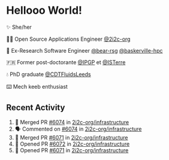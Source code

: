 # Hellooo World!

✨ She/her

👩‍💻 Open Source Applications Engineer [@2i2c-org](https://2i2c.org/)

🐻 Ex-Research Software Engineer [@bear-rsg](https://github.com/bear-rsg) [@baskerville-hpc](https://github.com/baskerville-hpc) 

🇫🇷 Former post-doctorante [@IPGP](https://github.com/IPGP) et [@ISTerre](https://www.isterre.fr/) 

💧 PhD graduate [@CDTFluidsLeeds](https://fluid-dynamics.leeds.ac.uk/) 

⌨️ Mech keeb enthusiast 

## Recent Activity 

<!--START_SECTION:activity-->
1. 🎉 Merged PR [#6074](https://github.com/2i2c-org/infrastructure/pull/6074) in [2i2c-org/infrastructure](https://github.com/2i2c-org/infrastructure)
2. 🗣 Commented on [#6074](https://github.com/2i2c-org/infrastructure/pull/6074#issuecomment-2893349505) in [2i2c-org/infrastructure](https://github.com/2i2c-org/infrastructure)
3. 🎉 Merged PR [#6071](https://github.com/2i2c-org/infrastructure/pull/6071) in [2i2c-org/infrastructure](https://github.com/2i2c-org/infrastructure)
4. 💪 Opened PR [#6072](https://github.com/2i2c-org/infrastructure/pull/6072) in [2i2c-org/infrastructure](https://github.com/2i2c-org/infrastructure)
5. 💪 Opened PR [#6071](https://github.com/2i2c-org/infrastructure/pull/6071) in [2i2c-org/infrastructure](https://github.com/2i2c-org/infrastructure)
<!--END_SECTION:activity-->

